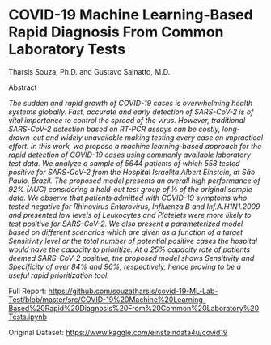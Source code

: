 # COVID-19 Machine Learning-Based Rapid Diagnosis From Common Laboratory Tests

Tharsis Souza, Ph.D. and Gustavo Sainatto, M.D.

Abstract

*The sudden and rapid growth of COVID-19 cases is overwhelming health systems globally. Fast, accurate and early detection of SARS-CoV-2 is of vital importance to control the spread of the virus. However, traditional SARS-CoV-2 detection based on RT-PCR assays can be costly, long-drawn-out and widely unavailable making testing every case an impractical effort. In this work, we propose a machine learning-based approach for the rapid detection of COVID-19 cases using commonly available laboratory test data. We analyze a sample of 5644 patients of which 558 tested positive for SARS-CoV-2 from the Hospital Israelita Albert Einstein, at São Paulo, Brazil. The proposed model presents an overall high performance of 92% (AUC) considering a held-out test group of ⅓ of the original sample data. We observe that patients admitted with COVID-19 symptoms who tested negative for Rhinovirus Enterovirus, Influenza B and Inf.A.H1N1.2009 and presented low levels of Leukocytes and Platelets were more likely to test positive for SARS-CoV-2. We also present a parameterized model based on different scenarios which are given as a function of a target Sensitivity level or the total number of potential positive cases the hospital would have the capacity to prioritize. At a 25% capacity rate of patients deemed SARS-CoV-2 positive, the proposed model shows Sensitivity and Specificity of over 84% and 96%, respectively, hence proving to be a useful rapid prioritization tool.*

Full Report: https://github.com/souzatharsis/covid-19-ML-Lab-Test/blob/master/src/COVID-19%20Machine%20Learning-Based%20Rapid%20Diagnosis%20From%20Common%20Laboratory%20Tests.ipynb

Original Dataset: https://www.kaggle.com/einsteindata4u/covid19
